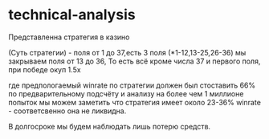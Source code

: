 # technical-analysis

Представленна стратегия в казино


(Суть стратегии) - поля от 1 до 37,есть 3 поля (*1-12,13-25,26-36) 
        мы закрываем поля от 13 до 36, То есть всё кроме числа 37 и первого поля, при победе окуп 1.5x

 где предпологаемый winrate по стратегии должен был стоставить 66%
   по предварительному подсчёту и анализу на более чем 1 миллионе попыток 
мы можем заметить что стратегия имеет около 23-36% winrate - соответсвенно она не ликвидна.

  В долгосроке мы будем наблюдать лишь потерю средств.
